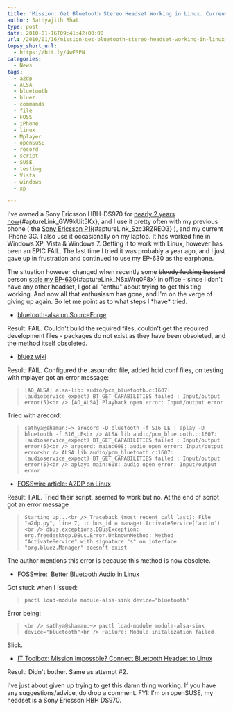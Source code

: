 ```yaml
---
title: 'Mission: Get Bluetooth Stereo Headset Working in Linux. Current Status: EPIC FAIL'
author: Sathyajith Bhat
type: post
date: 2010-01-16T09:41:42+00:00
url: /2010/01/16/mission-get-bluetooth-stereo-headset-working-in-linux-current-status-epic-fail/
topsy_short_url:
  - https://bit.ly/4wESPN
categories:
  - News
tags:
  - a2dp
  - ALSA
  - bluetooth
  - bluez
  - commands
  - file
  - FOSS
  - iPhone
  - linux
  - Mplayer
  - openSuSE
  - record
  - script
  - SUSE
  - testing
  - Vista
  - windows
  - xp

---
```

I've owned a Sony Ericsson HBH-DS970 for [nearly 2 years now][1]{#aptureLink_GW9kUit5Kx}, and I use it pretty often with my previous phone ( the [Sony Ericsson P1i][2]{#aptureLink_Szc3RZREO3} ), and my current iPhone 3G. I also use it occasionally on my laptop. It has worked fine in Windows XP, Vista & Windows 7. Getting it to work with Linux, however has been an EPIC FAIL. The last time I tried it was probably a year ago, and I just gave up in frustration and continued to use my EP-630 as the earphone.

<!--more-->

The situation however changed when recently some <span style="text-decoration: line-through;">bloody fucking bastard</span> person [stole my EP-630][3]{#aptureLink_NSxWrq0F8x} in office - since I don't have any other headset, I got all "enthu" about trying to get this ting working. And now all that enthusiasm has gone, and I'm on the verge of giving up again. So let me point as to what steps I \*have\* tried.

  * [bluetooth-alsa on SourceForge][4]

Result: FAIL. Couldn't build the required files, couldn't get the required development files - packages do not exist as they have been obsoleted, and the method itself obsoleted.

  * [bluez wiki][5]

Result: FAIL. Configured the .asoundrc file, added hcid.conf files, on testing with mplayer got an error message:

> `[AO_ALSA] alsa-lib: audio/pcm_bluetooth.c:1607:(audioservice_expect) BT_GET_CAPABILITIES failed : Input/output error(5)<br />
[AO_ALSA] Playback open error: Input/output error`

Tried with arecord:

> `sathya@shaman:~> arecord -D bluetooth -f S16_LE | aplay -D bluetooth -f S16_LE<br />
ALSA lib audio/pcm_bluetooth.c:1607:(audioservice_expect) BT_GET_CAPABILITIES failed : Input/output error(5)<br />
arecord: main:608: audio open error: Input/output error<br />
ALSA lib audio/pcm_bluetooth.c:1607:(audioservice_expect) BT_GET_CAPABILITIES failed : Input/output error(5)<br />
aplay: main:608: audio open error: Input/output error`

  * [FOSSwire article: A2DP on Linux][6]

Result: FAIL. Tried their script, seemed to work but no. At the end of script got an error message

> `Starting up...<br />
Traceback (most recent call last): File "a2dp.py", line 7, in bus_id = manager.ActivateService('audio')<br />
dbus.exceptions.DBusException: org.freedesktop.DBus.Error.UnknownMethod: Method "ActivateService" with signature "s" on interface "org.bluez.Manager" doesn't exist` 

The author mentions this error is because this method is now obsolete.

  * [FOSSwire:  Better Bluetooth Audio in Linux][7]

Got stuck when I issued:

> `pactl load-module module-alsa-sink device="bluetooth"`

Error being:

> `<br />
sathya@shaman:~> pactl load-module module-alsa-sink device="bluetooth"<br />
Failure: Module initalization failed`

Slick.

  * [IT Toolbox: Mission Impossble? Connect Bluetooth Headset to Linux][8]

Result: Didn't bother. Same as attempt #2.

I've just about given up trying to get this damn thing working. If you have any suggestions/advice, do drop a comment. FYI: I'm on openSUSE, my headset is a Sony Ericsson HBH DS970.

 [1]: https://sathyabh.at/2008/05/22/my-bt-headset-is-here/
 [2]: https://sathyabh.at/2008/03/30/sony-ericsson-p1i-review/
 [3]: https://twitter.com/sathyabhat/statuses/7403663222
 [4]: https://bluetooth-alsa.sourceforge.net/build.html
 [5]: https://wiki.bluez.org/wiki/HOWTO/AudioDevices
 [6]: https://fosswire.com/post/2008/1/a2dp-stereo-linux/
 [7]: https://fosswire.com/post/2008/10/better-bluetooth-audio/
 [8]: https://it.toolbox.com/blogs/locutus/mission-impossible-connect-bluetooth-headset-to-linux-35365
